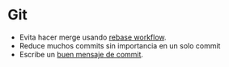 Git
===

* Evita hacer merge usando [rebase workflow].
* Reduce muchos commits sin importancia en un solo commit
* Escribe un [buen mensaje de commit].

[rebase workflow]: /protocol/git#merge
[buen mensaje de commit]: http://tbaggery.com/2008/04/19/a-note-about-git-commit-messages.html
